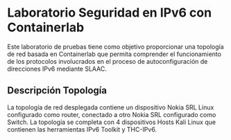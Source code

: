 # Laboratorio Seguridad en IPv6 con Containerlab
Este laboratorio de pruebas tiene como objetivo proporcionar una topología de red basada en Containerlab que permita comprender el funcionamiento de los protocolos involucrados en el proceso de autoconfiguración de direcciones IPv6 mediante SLAAC.

## Descripción Topología

La topología de red desplegada contiene un dispositivo Nokia SRL Linux configurado como router, conectado a otro Nokia SRL configurado como Switch. La topología se completa con 4 dispositivos Hosts Kali Linux que contienen las herramientas IPv6 Toolkit y THC-IPv6.
